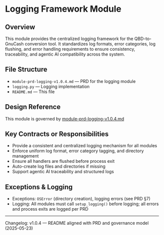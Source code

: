 # Logging Framework Module

## Overview
This module provides the centralized logging framework for the QBD-to-GnuCash conversion tool. It standardizes log formats, error categories, log flushing, and error handling requirements to ensure consistency, traceability, and agentic AI compatibility across the system.

## File Structure
- `module-prd-logging-v1.0.4.md` — PRD for the logging module
- `logging.py` — Logging implementation
- `README.md` — This file

## Design Reference
This module is governed by [module-prd-logging-v1.0.4.md](./module-prd-logging-v1.0.4.md)

## Key Contracts or Responsibilities
- Provide a consistent and centralized logging mechanism for all modules
- Enforce uniform log format, error category tagging, and directory management
- Ensure all handlers are flushed before process exit
- Auto-create log files and directories if missing
- Support agentic AI traceability and structured logs

## Exceptions & Logging
- Exceptions: `OSError` (directory creation), logging errors (see PRD §7)
- Logging: All modules must call `setup_logging()` before logging; all errors and process exits are logged per PRD

---
Changelog: v1.0.4 — README aligned with PRD and governance model (2025-05-23)
